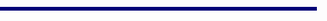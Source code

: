 
<html lang="en" style = "margin:0">

<body style="border:0px; padding:0px; margin:0px">

<canvas id="gameCanvas"></canvas>
</body>
<style>

html{
    background:  #ddddff;
}

div{
    font-family:  sans-serif;
    font-size: 15pt;
    margin-left:  auto;
    margin-right: auto;
    

}

button{
    font-family: sans-serif;
    font-size: 15pt;
    border-radius: 10px;
    border-width: 2px;
    border-color: darkgreen;
    background-color:#eeffee;
}

button:hover{
background-color:#ddffdd;
}
iframe{
    width: 80%;
    aspect-ratio: 16 / 9;
    display:block;
    margin: auto;
}

.rule{
    margin-top:  10px;
    margin-bottom:  10px;
    padding: 5px;
    background: #eeddee;
    text-align: center;
    outline: 3px solid #bb0000;
    border-radius:  5px;
}

img{
    width:  100%;
}
canvas {
    margin-top:  10px;
    padding-left: 0;
    padding-right: 0;
    margin-left: auto;
    margin-right: auto;
    display: block;
    outline: 3px solid #000077;
    border-radius:  10px;
}

input:not([type='checkbox']) {
    margin-left:  auto;
    margin-right: auto;
    display: block;
    font-size:30px;
    background-color:#f2f2ff;
    border-radius:8px;
}
    </style>
<script src="script.js"></script>

</html>
